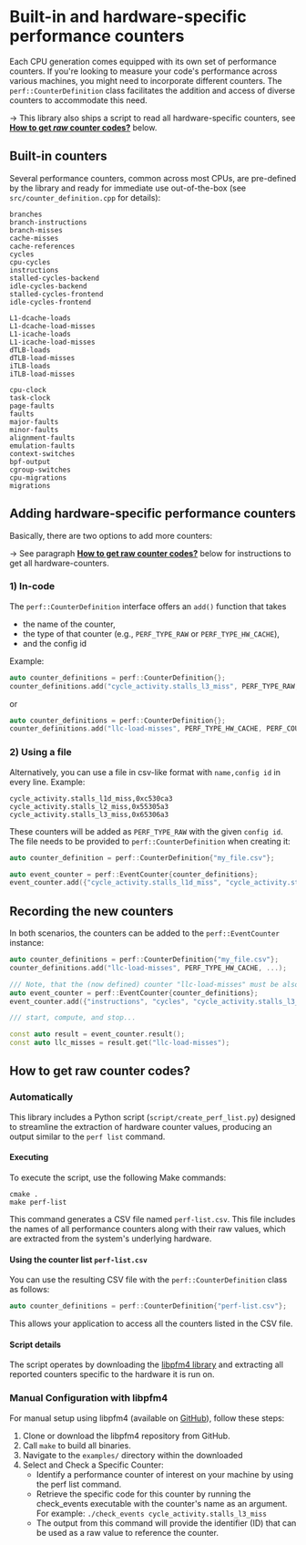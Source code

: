# Built-in and hardware-specific performance counters

Each CPU generation comes equipped with its own set of performance counters. 
If you're looking to measure your code's performance across various machines, you might need to incorporate different counters. 
The `perf::CounterDefinition` class facilitates the addition and access of diverse counters to accommodate this need.

&rarr; This library also ships a script to read all hardware-specific counters, see [**How to get _raw_ counter codes?**](#how-to-get-raw-counter-codes) below.

## Built-in counters
Several performance counters, common across most CPUs, are pre-defined by the library and ready for immediate use out-of-the-box (see `src/counter_definition.cpp` for details):

    branches 
    branch-instructions
    branch-misses
    cache-misses
    cache-references
    cycles 
    cpu-cycles
    instructions
    stalled-cycles-backend 
    idle-cycles-backend
    stalled-cycles-frontend 
    idle-cycles-frontend

    L1-dcache-loads
    L1-dcache-load-misses
    L1-icache-loads
    L1-icache-load-misses
    dTLB-loads
    dTLB-load-misses
    iTLB-loads
    iTLB-load-misses

    cpu-clock
    task-clock
    page-faults
    faults
    major-faults
    minor-faults
    alignment-faults
    emulation-faults
    context-switches
    bpf-output
    cgroup-switches
    cpu-migrations
    migrations


## Adding hardware-specific performance counters
Basically, there are two options to add more counters:

&rarr; See paragraph [**How to get raw counter codes?**](#how-to-get-raw-counter-codes) below for instructions to get all hardware-counters.

### 1) In-code
The `perf::CounterDefinition` interface offers an `add()` function that takes
* the name of the counter,
* the type of that counter (e.g., `PERF_TYPE_RAW` or `PERF_TYPE_HW_CACHE`),
* and the config id

Example:
```cpp
auto counter_definitions = perf::CounterDefinition{};
counter_definitions.add("cycle_activity.stalls_l3_miss", PERF_TYPE_RAW, 0x65306a3);
```

or

```cpp
auto counter_definitions = perf::CounterDefinition{};
counter_definitions.add("llc-load-misses", PERF_TYPE_HW_CACHE, PERF_COUNT_HW_CACHE_LL | (PERF_COUNT_HW_CACHE_OP_READ << 8) | (PERF_COUNT_HW_CACHE_RESULT_MISS << 16));
```

### 2) Using a file
Alternatively, you can use a file in csv-like format with `name,config id` in every line. 
Example:

    cycle_activity.stalls_l1d_miss,0xc530ca3
    cycle_activity.stalls_l2_miss,0x55305a3
    cycle_activity.stalls_l3_miss,0x65306a3

These counters will be added as `PERF_TYPE_RAW` with the given `config id`.
The file needs to be provided to `perf::CounterDefinition` when creating it:
```cpp
auto counter_definition = perf::CounterDefinition{"my_file.csv"};

auto event_counter = perf::EventCounter{counter_definitions};
event_counter.add({"cycle_activity.stalls_l1d_miss", "cycle_activity.stalls_l2_miss"});
```

## Recording the new counters
In both scenarios, the counters can be added to the `perf::EventCounter` instance:
```cpp
auto counter_definitions = perf::CounterDefinition{"my_file.csv"};
counter_definitions.add("llc-load-misses", PERF_TYPE_HW_CACHE, ...);

/// Note, that the (now defined) counter "llc-load-misses" must be also added to the perf instance.
auto event_counter = perf::EventCounter{counter_definitions};
event_counter.add({"instructions", "cycles", "cycle_activity.stalls_l3_miss", "llc-load-misses"});

/// start, compute, and stop...

const auto result = event_counter.result();
const auto llc_misses = result.get("llc-load-misses");
```

## How to get raw counter codes?
### Automatically
This library includes a Python script (`script/create_perf_list.py`) designed to streamline the extraction of hardware counter values, producing an output similar to the `perf list` command.

#### Executing
To execute the script, use the following Make commands:

    cmake .
    make perf-list

This command generates a CSV file named `perf-list.csv`.
This file includes the names of all performance counters along with their raw values, which are extracted from the system's underlying hardware.

#### Using the counter list `perf-list.csv`
You can use the resulting CSV file with the `perf::CounterDefinition` class as follows:

```cpp
auto counter_definitions = perf::CounterDefinition{"perf-list.csv"};
```

This allows your application to access all the counters listed in the CSV file.

#### Script details
The script operates by downloading the [libpfm4 library](https://github.com/wcohen/libpfm4) and extracting all reported counters specific to the hardware it is run on.


### Manual Configuration with libpfm4
For manual setup using libpfm4 (available on [GitHub](https://github.com/wcohen/libpfm4)), follow these steps:

1. Clone or download the libpfm4 repository from GitHub.
2. Call `make` to build all binaries.
3. Navigate to the `examples/` directory within the downloaded
4. Select and Check a Specific Counter:
    * Identify a performance counter of interest on your machine by using the perf list command.
    * Retrieve the specific code for this counter by running the check_events executable with the counter's name as an argument. For example: `./check_events cycle_activity.stalls_l3_miss`
    * The output from this command will provide the identifier (ID) that can be used as a raw value to reference the counter.

